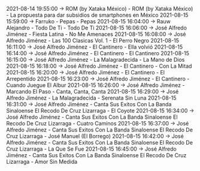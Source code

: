 2021-08-14 19:55:00 -> ROM (by Xataka México) - ROM (by Xataka México) - La propuesta para dar subsidios de smartphones en México
2021-08-15 15:59:00 -> Farruko - Pepas - Pepas
2021-08-15 16:04:00 -> Rauw Alejandro - Todo De Ti - Todo De Ti
2021-08-15 16:06:00 -> José Alfredo Jiménez - Fiesta Latina - No Me Amenaces
2021-08-15 16:08:00 -> José Alfredo Jiménez - Las 100 Clasicas Vol. 1 - El Perro Negro
2021-08-15 16:11:00 -> José Alfredo Jiménez - El Cantinero - Ella volvió
2021-08-15 16:14:00 -> José Alfredo Jiménez - El Cantinero - El Cantinero
2021-08-15 16:15:00 -> José Alfredo Jiménez - La Malagradecida - La Mano de Dios
2021-08-15 16:18:00 -> José Alfredo Jiménez - El Cantinero - Con La Mitad
2021-08-15 16:20:00 -> José Alfredo Jiménez - El Cantinero - El Arrepentido
2021-08-15 16:23:00 -> José Alfredo Jiménez - El Cantinero - Cuando Juegue El Albur
2021-08-15 16:26:00 -> José Alfredo Jiménez - Marcando El Paso - Canta, Canta, Canta
2021-08-15 16:29:00 -> José Alfredo Jiménez - La Malagradecida - Serenata Sin Luna
2021-08-15 16:31:00 -> José Alfredo Jiménez - Canta Sus Exitos Con La Banda Sinaloense El Recodo De Cruz Lizarraga - El Coyote
2021-08-15 16:34:00 -> José Alfredo Jiménez - Canta Sus Exitos Con La Banda Sinaloense El Recodo De Cruz Lizarraga - Cuatro Caminos
2021-08-15 16:37:00 -> José Alfredo Jiménez - Canta Sus Exitos Con La Banda Sinaloense El Recodo De Cruz Lizarraga - José Manuel (El Borrego)
2021-08-15 16:42:00 -> José Alfredo Jiménez - Canta Sus Exitos Con La Banda Sinaloense El Recodo De Cruz Lizarraga - La Que Se Fue
2021-08-15 16:45:00 -> José Alfredo Jiménez - Canta Sus Exitos Con La Banda Sinaloense El Recodo De Cruz Lizarraga - Amor Sin Medida

